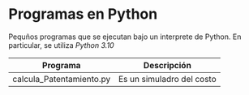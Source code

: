 # Programas en Python

Pequños programas que se ejecutan bajo un interprete de Python.
En particular, se utiliza *Python 3.10*

| Programa | Descripción |
|----------|-------------|
| calcula_Patentamiento.py | Es un simuladro del costo |

 